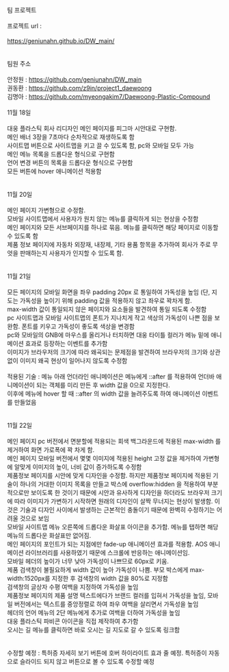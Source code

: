 팀 프로젝트 </br>
</br>
프로젝트 url : </br>
</br>
https://geniunahn.github.io/DW_main/ </br>
</br>
</br>
팀원 주소 </br>
</br>
안정원 : https://github.com/geniunahn/DW_main</br>
권동환 : https://github.com/z9in/project1_daewoong</br>
김명아 : https://github.com/myeongakim7/Daewoong-Plastic-Compound
</br>
</br>
11월 18일 </br>
</br>
대웅 플라스틱 회사 리디자인 메인 페이지를 피그마 시안대로 구현함. </br>
메인 배너 3장을 7초마다 순차적으로 재생하도록 함  </br>
사이트맵 버튼으로 사이트맵을 키고 끌 수 있도록 함, pc와 모바일 모두 가능  </br>
메인 메뉴 목록을 드롭다운 형식으로 구현함  </br>
언어 변경 버튼의 목록을 드롭다운 형식으로 구현함  </br>
모든 버튼에 hover 애니메이션 적용함  </br>
</br>
</br>
11월 20일 </br>
</br>
메인 페이지 가변형으로 수정함. </br>
모바일 사이트맵에서 사용자가 원치 않는 메뉴를 클릭하게 되는 현상을 수정함 </br>
메인 페이지와 모든 서브페이지를 하나로 묶음. 메뉴를 클릭하면 해당 페이지로 이동할 수 있도록 함 </br> 
제품 정보 페이지에 자동차 외장재, 내장제, 기타 용품 항목을 추가하여 회사가 주로 무엇을 판매하는지 사용자가 인지할 수 있도록 함.</br>
</br>
</br>
11월 21일 </br>
</br>
모든 페이지의 모바일 화면을 좌우 padding 20px 로 통일하여 가독성을 높임 (단, 지도는 가독성을 높이기 위해 padding 값을 적용하지 않고 좌우로 꽉차게 함. </br>
max-width 값이 통일되지 않은 페이지와 요소들을 발견하여 통일 되도록 수정함 </br>
pc 사이트맵과 모바일 사이트맵의 폰트가 지나치게 작고 색상의 가독성이 나쁜 점을 보완함. 폰트를 키우고 가독성이 좋도록 색상을 변경함 </br>
pc와 모바일의 GNB에 마우스를 올리거나 터치하면 대웅 타이틀 컬러가 메뉴 밑에 애니메이션 효과로 등장하는 이벤트를 추가함 </br>
이미지가 브라우저의 크기에 따라 왜곡되는 문제점을 발견하여 브라우저의 크기와 상관없이 이미지 왜곡 현상이 일어나지 않도록 수정함 </br>
</br>
적용된 기술 : 메뉴 아래 언더라인 애니메이션은 메뉴에게 ::after 를 적용하여 언더바 애니메이션이 되는 객체를 미리 만든 후 width 값을 0으로 지정한다. </br> 
이후에 메뉴에 hover 할 때 ::after 의 width 값을 늘려주도록 하여 애니메이션 이벤트를 만들었음 </br>
</br>
</br>
11월 22일 </br>
</br>
메인 페이지 pc 버전에서 면분할에 적용되는 회색 백그라운드에 적용된 max-width 를 제거하여 화면 가로폭에 꽉 차게 함. </br>
메인 페이지 모바일 버전에서 몇몇 이미지에 적용된 height 고정 값을 제거하여 가변형에 알맞게 이미지의 높이, 너비 값이 증가하도록 수정함 </br>
제품정보 페이지를 시안에 맞게 디자인을 수정함. 하지만 제품정보 페이지에 적용된 기술이 하나의 거대한 이미지 목록을 만들고 박스에 overflow:hidden 을 적용하여 부분적으로만 보이도록 한 것이기 때문에 시안과 유사하게 디자인을 하더라도 브라우저 크기에 따라 이미지가 가변하기 시작하면 원래의 디자인이 살짝 무너지는 현상이 발생함. 이것은 기술과 디자인 사이에서 발생하는 근본적인 충돌이기 때문에 완벽히 수정하기는 어려울 것으로 보임 </br>
모바일 사이트맵 메뉴 오른쪽에 드롭다운 화살표 아이콘을 추가함. 메뉴를 탭하면 해당 메뉴의 드롭다운 화살표만 없어짐. </br>
메인 페이지의 포인트가 되는 지점에만 fade-up 애니메이션 효과를 적용함. AOS 애니메이션 라이브러리를 사용하였기 때문에 스크롤에 반응하는 애니메이션임. </br>
모바일 헤더의 높이가 너무 낮아 가독성이 나쁘므로 60px로 키움.  </br>
제품 검색창이 불필요하게 width 값이 높아 가독성이 나쁨. 부모 박스에게 max-width:1520px를 지정한 후 검색창의 width 값을 80%로 지정함  </br>
검색창의 글상자 수평 여백을 지정하여 가독성을 높임  </br>
제품정보 페이지의 제품 설명 텍스트에다가 브랜드 컬러를 입혀서 가독성을 높임,  모바일 버전에서는 텍스트를 중앙정렬로 하여 좌우 여백을 살리면서 가독성을 높임  </br>
헤더의 언어 메뉴의 2단 메뉴에게 추가로 여백을 더하여 가독성을 높임 </br>
대웅 플라스틱 파비콘 아이콘을 직접 제작하여 추가함 </br>
오시는 길 메뉴를 클릭하면 바로 오시는 길 지도로 갈 수 있도록 링크함 </br>
</br>
</br>
수정할 예정 : 특허증 자세히 보기 버튼에 호버 하이라이트 효과 줄 예정.  특허증이 자동으로 슬라이드 되지 않고 버튼으로 볼 수 있도록 수정할 예정
